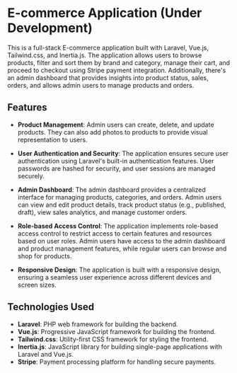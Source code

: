# E-commerce Application (Under Development)

This is a full-stack E-commerce application built with Laravel, Vue.js, Tailwind.css, and Inertia.js. The application allows users to browse products, filter and sort them by brand and category, manage their cart, and proceed to checkout using Stripe payment integration. Additionally, there's an admin dashboard that provides insights into product status, sales, orders, and allows admin users to manage products and orders.

## Features


- **Product Management**: Admin users can create, delete, and update products. They can also add photos to products to provide visual representation to users.

- **User Authentication and Security**: The application ensures secure user authentication using Laravel's built-in authentication features. User passwords are hashed for security, and user sessions are managed securely.

- **Admin Dashboard**: The admin dashboard provides a centralized interface for managing products, categories, and orders. Admin users can view and edit product details, track product status (e.g., published, draft), view sales analytics, and manage customer orders.

- **Role-based Access Control**: The application implements role-based access control to restrict access to certain features and resources based on user roles. Admin users have access to the admin dashboard and product management features, while regular users can browse and shop for products.

- **Responsive Design**: The application is built with a responsive design, ensuring a seamless user experience across different devices and screen sizes.

## Technologies Used

- **Laravel**: PHP web framework for building the backend.
- **Vue.js**: Progressive JavaScript framework for building the frontend.
- **Tailwind.css**: Utility-first CSS framework for styling the frontend.
- **Inertia.js**: JavaScript library for building single-page applications with Laravel and Vue.js.
- **Stripe**: Payment processing platform for handling secure payments.


